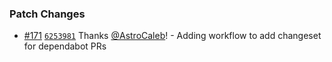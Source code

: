 
### Patch Changes

- [#171](https://github.com/SpaceDashboard/space-dashboard/pull/171) [`6253981`](https://github.com/SpaceDashboard/space-dashboard/commit/625398121540998988e6797fbb4c9ba9a4efcd2a) Thanks [@AstroCaleb](https://github.com/AstroCaleb)! - Adding workflow to add changeset for dependabot PRs

